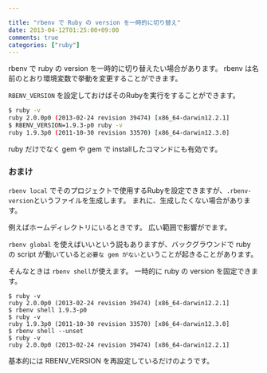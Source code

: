 ```yaml
---

title: "rbenv で Ruby の version を一時的に切り替え"
date: 2013-04-12T01:25:00+09:00
comments: true
categories: ["ruby"]
---
```


rbenv で ruby の version を一時的に切り替えたい場合があります。
rbenv は名前のとおり環境変数で挙動を変更することができます。

`RBENV_VERSION` を設定しておけばそのRubyを実行をすることができます。

```bash
$ ruby -v
ruby 2.0.0p0 (2013-02-24 revision 39474) [x86_64-darwin12.2.1]
$ RBENV_VERSION=1.9.3-p0 ruby -v
ruby 1.9.3p0 (2011-10-30 revision 33570) [x86_64-darwin12.3.0]
```

ruby だけでなく gem や gem で installしたコマンドにも有効です。

### おまけ

`rbenv local` でそのプロジェクトで使用するRubyを設定できますが、`.rbenv-version`というファイルを生成します。
まれに、生成したくない場合があります。

例えばホームディレクトリにいるときです。
広い範囲で影響がでます。

`rbenv global` を使えばいいという説もありますが、バックグラウンドで ruby の script が動いていると`必要な gem がない`ということが起きることがあります。

そんなときは `rbenv shell`が使えます。
一時的に ruby の version を固定できます。

```
$ ruby -v
ruby 2.0.0p0 (2013-02-24 revision 39474) [x86_64-darwin12.2.1]
$ rbenv shell 1.9.3-p0
$ ruby -v
ruby 1.9.3p0 (2011-10-30 revision 33570) [x86_64-darwin12.3.0]
$ rbenv shell --unset
$ ruby -v
ruby 2.0.0p0 (2013-02-24 revision 39474) [x86_64-darwin12.2.1]
```

基本的には RBENV_VERSION を再設定しているだけのようです。
